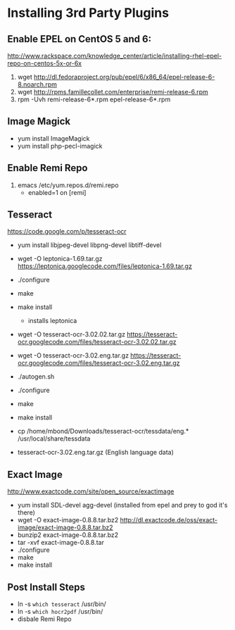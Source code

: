 # Installing 3rd Party Plugins

## Enable EPEL on CentOS 5 and 6: 

http://www.rackspace.com/knowledge_center/article/installing-rhel-epel-repo-on-centos-5x-or-6x

1. wget http://dl.fedoraproject.org/pub/epel/6/x86_64/epel-release-6-8.noarch.rpm
1. wget http://rpms.famillecollet.com/enterprise/remi-release-6.rpm
1. rpm -Uvh remi-release-6*.rpm epel-release-6*.rpm

## Image Magick

* yum install ImageMagick
* yum install php-pecl-imagick

## Enable Remi Repo

1. emacs /etc/yum.repos.d/remi.repo
	* enabled=1 on [remi]

## Tesseract 

https://code.google.com/p/tesseract-ocr

* yum install libjpeg-devel libpng-devel libtiff-devel

* wget -O leptonica-1.69.tar.gz https://leptonica.googlecode.com/files/leptonica-1.69.tar.gz
* ./configure
* make
* make install
	* installs leptonica 

* wget -O tesseract-ocr-3.02.02.tar.gz https://tesseract-ocr.googlecode.com/files/tesseract-ocr-3.02.02.tar.gz
* wget -O tesseract-ocr-3.02.eng.tar.gz https://tesseract-ocr.googlecode.com/files/tesseract-ocr-3.02.eng.tar.gz
* ./autogen.sh
* ./configure
* make
* make install
* cp /home/mbond/Downloads/tesseract-ocr/tessdata/eng.* /usr/local/share/tessdata


* tesseract-ocr-3.02.eng.tar.gz (English language data)


## Exact Image

http://www.exactcode.com/site/open_source/exactimage

* yum install SDL-devel agg-devel (installed from epel and prey to god it's there)
* wget -O exact-image-0.8.8.tar.bz2 http://dl.exactcode.de/oss/exact-image/exact-image-0.8.8.tar.bz2
* bunzip2 exact-image-0.8.8.tar.bz2
* tar -xvf exact-image-0.8.8.tar
* ./configure
* make
* make install

## Post Install Steps

* ln -s `which tesseract` /usr/bin/
* ln -s `which hocr2pdf` /usr/bin/
* disbale Remi Repo